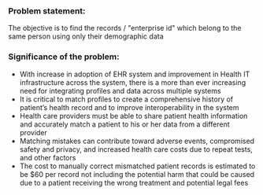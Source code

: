 
### Problem statement:

The objective is to find the records / "enterprise id" which belong to the same person using only their demographic data

### Significance of the problem:

- With increase in adoption of EHR system and improvement in Health IT infrastructure across the system, there is a more than ever increasing need for integrating profiles and data across multiple systems
- It is critical to match profiles to create a comprehensive history of patient’s health record and to improve interoperability in the system
- Health care providers must be able to share patient health information and accurately match a patient to his or her data from a different provider
- Matching mistakes can contribute toward adverse events, compromised safety and privacy, and increased health care costs due to repeat tests, and other factors
- The cost to manually correct mismatched patient records is estimated to be $60 per record not including the potential harm that could be caused due to a patient receiving the wrong treatment and potential legal fees
